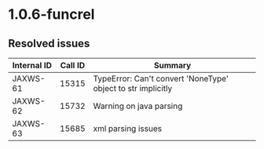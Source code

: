 # 1.0.6-funcrel

## Resolved issues

| Internal ID | Call ID | Summary |
| ----------- | ------- | ------- |
| JAXWS-61 | 15315 | TypeError: Can't convert 'NoneType' object to str implicitly |
| JAXWS-62 | 15732 | Warning on java parsing |
| JAXWS-63 | 15685 | xml parsing issues |

